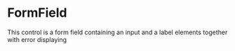 # FormField
This control is a form field containing an input and a label elements together with error displaying